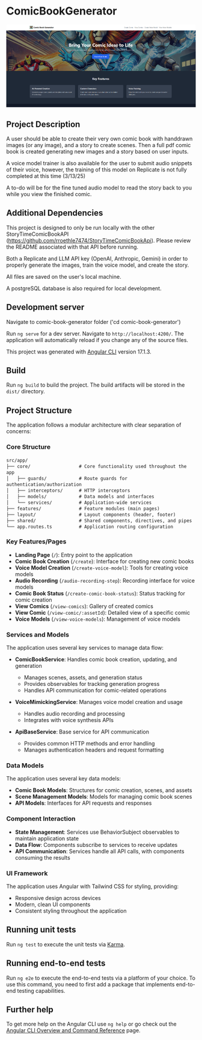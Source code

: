 # ComicBookGenerator
![Landing Page](images/landing.png)

## Project Description
A user should be able to create their very own comic book with handdrawn images (or any image), and a story to create scenes. Then a full pdf comic book is created generating new images and a story based on user inputs.

A voice model trainer is also available for the user to submit audio snippets of their voice, however, the training of this model on Replicate is not fully completed at this time (3/13/25)

A to-do will be for the fine tuned audio model to read the story back to you while you view the finished comic.


## Additional Dependencies
This project is designed to only be run locally with the other StoryTimeComicBookAPI (https://github.com/rroethle7474/StoryTimeComicBookApi). Please review the README associated with that API before running.

Both a Replicate and LLM API key (OpenAI, Anthropic, Gemini) in order to properly generate the images, train the voice model, and create the story.

All files are saved on the user's local machine.

A postgreSQL database is also required for local development.

## Development server
Navigate to comic-book-generator folder ('cd comic-book-generator')

Run `ng serve` for a dev server. Navigate to `http://localhost:4200/`. The application will automatically reload if you change any of the source files.

This project was generated with [Angular CLI](https://github.com/angular/angular-cli) version 17.1.3.

## Build

Run `ng build` to build the project. The build artifacts will be stored in the `dist/` directory.

## Project Structure

The application follows a modular architecture with clear separation of concerns:

### Core Structure

```
src/app/
├── core/                  # Core functionality used throughout the app
│   ├── guards/            # Route guards for authentication/authorization
│   ├── interceptors/      # HTTP interceptors
│   ├── models/            # Data models and interfaces
│   └── services/          # Application-wide services
├── features/              # Feature modules (main pages)
├── layout/                # Layout components (header, footer)
├── shared/                # Shared components, directives, and pipes
└── app.routes.ts          # Application routing configuration
```

### Key Features/Pages

- **Landing Page** (`/`): Entry point to the application
- **Comic Book Creation** (`/create`): Interface for creating new comic books
- **Voice Model Creation** (`/create-voice-model`): Tools for creating voice models
- **Audio Recording** (`/audio-recording-step`): Recording interface for voice models
- **Comic Book Status** (`/create-comic-book-status`): Status tracking for comic creation
- **View Comics** (`/view-comics`): Gallery of created comics
- **View Comic** (`/view-comic/:assetId`): Detailed view of a specific comic
- **Voice Models** (`/view-voice-models`): Management of voice models

### Services and Models

The application uses several key services to manage data flow:

- **ComicBookService**: Handles comic book creation, updating, and generation
  - Manages scenes, assets, and generation status
  - Provides observables for tracking generation progress
  - Handles API communication for comic-related operations

- **VoiceMimickingService**: Manages voice model creation and usage
  - Handles audio recording and processing
  - Integrates with voice synthesis APIs

- **ApiBaseService**: Base service for API communication
  - Provides common HTTP methods and error handling
  - Manages authentication headers and request formatting

### Data Models

The application uses several key data models:

- **Comic Book Models**: Structures for comic creation, scenes, and assets
- **Scene Management Models**: Models for managing comic book scenes
- **API Models**: Interfaces for API requests and responses

### Component Interaction

- **State Management**: Services use BehaviorSubject observables to maintain application state
- **Data Flow**: Components subscribe to services to receive updates
- **API Communication**: Services handle all API calls, with components consuming the results

### UI Framework

The application uses Angular with Tailwind CSS for styling, providing:
- Responsive design across devices
- Modern, clean UI components
- Consistent styling throughout the application

## Running unit tests

Run `ng test` to execute the unit tests via [Karma](https://karma-runner.github.io).

## Running end-to-end tests

Run `ng e2e` to execute the end-to-end tests via a platform of your choice. To use this command, you need to first add a package that implements end-to-end testing capabilities.

## Further help

To get more help on the Angular CLI use `ng help` or go check out the [Angular CLI Overview and Command Reference](https://angular.io/cli) page.
